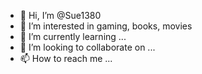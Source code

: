 - 👋 Hi, I’m @Sue1380
- 👀 I’m interested in gaming, books, movies
- 🌱 I’m currently learning ...
- 💞️ I’m looking to collaborate on ...
- 📫 How to reach me ...

<!---
Sue1380/Sue1380 is a ✨ special ✨ repository because its `README.md` (this file) appears on your GitHub profile.
You can click the Preview link to take a look at your changes.
--->
